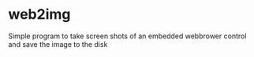 # web2img
Simple program to take screen shots of an embedded webbrower control and save the image to the disk
